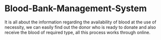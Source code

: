 # Blood-Bank-Management-System
It is all about the information regarding the availability of blood at the use of necessity, we can easily find out the donor who is ready to donate and also receive the blood of required type, all this process works through online.
